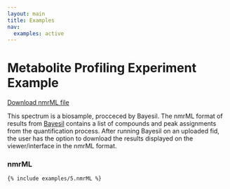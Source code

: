 ```yaml
---
layout: main
title: Examples
nav:
  examples: active
---
```


# Metabolite Profiling Experiment Example

<a href="/examples/5/biosample_quantification.nmrML">Download nmrML file</a>

This spectrum is a biosample, procceced by Bayesil. The nmrML format of results from <a href="http://bayesil.ca" >Bayesil</a> contains a list of compounds and peak assignments from the quantification process. After running Bayesil on an uploaded fid, the user has the option to download the results displayed on the viewer/interface in the nmrML format.

### nmrML
```xml
{% include examples/5.nmrML %}
```